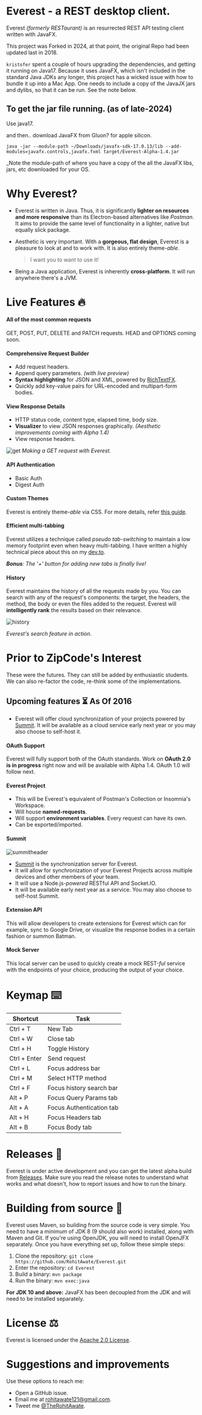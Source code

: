 # Everest - a REST desktop client.

Everest _(formerly RESTaurant)_ is an resurrected REST API testing client written with JavaFX.

This project was Forked in 2024, at that point, the original Repo had been updated last in 2018.

`kristofer` spent a couple of hours upgrading the dependencies, and getting it running on Java17.
Because it uses JavaFX, which isn't included in the standard Java JDKs any longer, this project has a 
wicked issue with how to bundle it up into a Mac App. One needs to include a copy of the JavaJX jars and dylibs, 
so that it can be run. See the note below.

## To get the jar file running. (as of late-2024)

Use java17.

and then.. download JavaFX from Gluon? for apple silicon.

```
java -jar --module-path ~/Downloads/javafx-sdk-17.0.13/lib --add-modules=javafx.controls,javafx.fxml target/Everest-Alpha-1.4.jar
```
_Note the module-path of where you have a copy of the all the JavaFX libs, jars, etc downloaded for your OS.

# Why Everest?
- Everest is written in Java. Thus, it is significantly **lighter on resources and more responsive** than its Electron-based alternatives like _Postman_. It aims to provide the same level of functionality in a lighter, native but equally slick package.
- Aesthetic is very important. With a **gorgeous, flat design**, Everest is a pleasure to look at and to work with. It is also entirely theme-_able_.

  > I want you to want to use it!

- Being a Java application, Everest is inherently **cross-platform**. It will run anywhere there's a JVM.

# Live Features 🔥

#### All of the most common requests
GET, POST, PUT, DELETE and PATCH requests. HEAD and OPTIONS coming soon.

#### Comprehensive Request Builder
- Add request headers.
- Append query parameters. _(with live preview)_
- **Syntax highlighting** for JSON and XML, powered by [RichTextFX](https://github.com/FXMisc/RichTextFX).
- Quickly add key-value pairs for URL-encoded and multipart-form bodies.
 
#### View Response Details 
- HTTP status code, content type, elapsed time, body size.
- **Visualizer** to view JSON responses graphically. _(Aesthetic improvements coming with Alpha 1.4)_
- View response headers.

![get](https://user-images.githubusercontent.com/23148259/45769777-3c55be00-bc5e-11e8-9fbc-c8bf93b7dc5d.gif)
_Making a GET request with Everest._

#### API Authentication
- Basic Auth
- Digest Auth

#### Custom Themes
Everest is entirely theme-_able_ via CSS. For more details, refer [this guide](THEMES.md).

#### Efficient multi-tabbing
Everest utilizes a technique called _pseudo tab-switching_ to maintain a low memory footprint even when heavy multi-tabbing. I have written a highly technical piece about this on my [dev.to](https://dev.to/rohit).

_**Bonus**: The '+' button for adding new tabs is finally live!_

#### History
Everest maintains the history of all the requests made by you. You can search with any of the request's components: the target, the headers, the method, the body or even the files added to the request. Everest will **intelligently rank** the results based on their relevance.

![history](https://user-images.githubusercontent.com/23148259/45769890-8a6ac180-bc5e-11e8-8f5e-6704eb0e9aa1.gif)

_Everest's search feature in action._

# Prior to ZipCode's Interest

These were the futures. They can still be added by enthusiastic students.
We can also re-factor the code, re-think some of the implementations.

## Upcoming features ⏳ As Of 2016

- Everest will offer cloud synchronization of your projects powered by [Summit](https://github.com/RohitAwate/Summit). It will be available as a cloud service early next year or you may also choose to self-host it.

#### OAuth Support
Everest will fully support both of the OAuth standards. Work on **OAuth 2.0 is in progress** right now and will be available with Alpha 1.4. OAuth 1.0 will follow next. 

#### Everest Project
- This will be Everest's equivalent of Postman's Collection or Insomnia's Workspace.
- Will house **named-requests**.
- Will support **environment variables**. Every request can have its own.
- Can be exported/imported.

#### Summit
![summitheader](https://user-images.githubusercontent.com/23148259/45769968-cbfb6c80-bc5e-11e8-95c7-7d418dee54d5.png)
- [Summit](https://github.com/RohitAwate/Summit) is the synchronization server for Everest.
- It will allow for synchronization of your Everest Projects across multiple devices and other members of your team.
- It will use a Node.js-_powered_ RESTful API and Socket.IO.
- It will be available early next year as a service. You may also choose to self-host Summit.

#### Extension API
This will allow developers to create extensions for Everest which can for example, sync to Google Drive, or visualize the response bodies in a certain fashion or summon Batman.

#### Mock Server
This local server can be used to quickly create a mock REST-_ful_ service with the endpoints of your choice, producing the output of your choice.

# Keymap ⌨️
| Shortcut     | Task                     |
|--------------|--------------------------|
| Ctrl + T     | New Tab                  |
| Ctrl + W     | Close tab                |
| Ctrl + H     | Toggle History           |
| Ctrl + Enter | Send request             |
| Ctrl + L     | Focus address bar        |
| Ctrl + M     | Select HTTP method       |
| Ctrl + F     | Focus history search bar |
| Alt + P      | Focus Query Params tab   |
| Alt + A      | Focus Authentication tab |
| Alt + H      | Focus Headers tab        |
| Alt + B      | Focus Body tab           |

# Releases 🚀
Everest is under active development and you can get the latest alpha build from [Releases](https://github.com/RohitAwate/Everest/releases). Make sure you read the release notes to understand what works and what doesn't, how to report issues and how to run the binary.

# Building from source 🔨
Everest uses Maven, so building from the source code is very simple. You need to have a minimum of JDK 8 (9 should also work) installed, along with Maven and Git. If you're using OpenJDK, you will need to install OpenJFX separately. Once you have everything set up, follow these simple steps:
1. Clone the repository: `git clone https://github.com/RohitAwate/Everest.git`
2. Enter the repository: `cd Everest`
3. Build a binary: `mvn package`
4. Run the binary: `mvn exec:java`

**For JDK  10 and above:** JavaFX has been decoupled from the JDK and will need to be installed separately.

# License ⚖️
Everest is licensed under the [Apache 2.0 License](LICENSE).

# Suggestions and improvements
Use these options to reach me:
- Open a GitHub issue.
- Email me at rohitawate121@gmail.com.
- Tweet me [@TheRohitAwate](https://twitter.com/TheRohitAwate).
